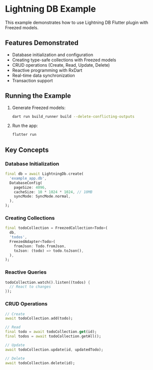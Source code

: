 # Lightning DB Example

This example demonstrates how to use Lightning DB Flutter plugin with Freezed models.

## Features Demonstrated

- Database initialization and configuration
- Creating type-safe collections with Freezed models
- CRUD operations (Create, Read, Update, Delete)
- Reactive programming with RxDart
- Real-time data synchronization
- Transaction support

## Running the Example

1. Generate Freezed models:
   ```bash
   dart run build_runner build --delete-conflicting-outputs
   ```

2. Run the app:
   ```bash
   flutter run
   ```

## Key Concepts

### Database Initialization
```dart
final db = await LightningDb.create(
  'example_app.db',
  DatabaseConfig(
    pageSize: 4096,
    cacheSize: 10 * 1024 * 1024, // 10MB
    syncMode: SyncMode.normal,
  ),
);
```

### Creating Collections
```dart
final todoCollection = FreezedCollection<Todo>(
  db,
  'todos',
  FreezedAdapter<Todo>(
    fromJson: Todo.fromJson,
    toJson: (todo) => todo.toJson(),
  ),
);
```

### Reactive Queries
```dart
todoCollection.watch().listen((todos) {
  // React to changes
});
```

### CRUD Operations
```dart
// Create
await todoCollection.add(todo);

// Read
final todo = await todoCollection.get(id);
final todos = await todoCollection.getAll();

// Update
await todoCollection.update(id, updatedTodo);

// Delete
await todoCollection.delete(id);
```